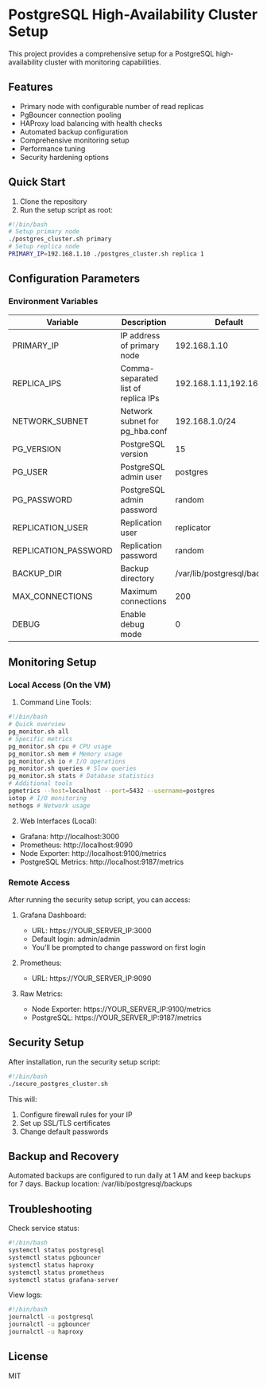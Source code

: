 # PostgreSQL High-Availability Cluster Setup

This project provides a comprehensive setup for a PostgreSQL high-availability cluster with monitoring capabilities.

## Features

- Primary node with configurable number of read replicas
- PgBouncer connection pooling
- HAProxy load balancing with health checks
- Automated backup configuration
- Comprehensive monitoring setup
- Performance tuning
- Security hardening options

## Quick Start

1. Clone the repository
2. Run the setup script as root:

```bash
#!/bin/bash
# Setup primary node
./postgres_cluster.sh primary
# Setup replica node
PRIMARY_IP=192.168.1.10 ./postgres_cluster.sh replica 1
```

## Configuration Parameters

### Environment Variables

| Variable | Description | Default |
|----------|-------------|---------|
| PRIMARY_IP | IP address of primary node | 192.168.1.10 |
| REPLICA_IPS | Comma-separated list of replica IPs | 192.168.1.11,192.168.1.12 |
| NETWORK_SUBNET | Network subnet for pg_hba.conf | 192.168.1.0/24 |
| PG_VERSION | PostgreSQL version | 15 |
| PG_USER | PostgreSQL admin user | postgres |
| PG_PASSWORD | PostgreSQL admin password | random |
| REPLICATION_USER | Replication user | replicator |
| REPLICATION_PASSWORD | Replication password | random |
| BACKUP_DIR | Backup directory | /var/lib/postgresql/backups |
| MAX_CONNECTIONS | Maximum connections | 200 |
| DEBUG | Enable debug mode | 0 |

## Monitoring Setup

### Local Access (On the VM)

1. Command Line Tools:

```bash
#!/bin/bash
# Quick overview
pg_monitor.sh all
# Specific metrics
pg_monitor.sh cpu # CPU usage
pg_monitor.sh mem # Memory usage
pg_monitor.sh io # I/O operations
pg_monitor.sh queries # Slow queries
pg_monitor.sh stats # Database statistics
# Additional tools
pgmetrics --host=localhost --port=5432 --username=postgres
iotop # I/O monitoring
nethogs # Network usage
```

2. Web Interfaces (Local):
- Grafana: http://localhost:3000
- Prometheus: http://localhost:9090
- Node Exporter: http://localhost:9100/metrics
- PostgreSQL Metrics: http://localhost:9187/metrics

### Remote Access

After running the security setup script, you can access:

1. Grafana Dashboard:
   - URL: https://YOUR_SERVER_IP:3000
   - Default login: admin/admin
   - You'll be prompted to change password on first login

2. Prometheus:
   - URL: https://YOUR_SERVER_IP:9090

3. Raw Metrics:
   - Node Exporter: https://YOUR_SERVER_IP:9100/metrics
   - PostgreSQL: https://YOUR_SERVER_IP:9187/metrics

## Security Setup

After installation, run the security setup script:

```bash
#!/bin/bash
./secure_postgres_cluster.sh
```

This will:
1. Configure firewall rules for your IP
2. Set up SSL/TLS certificates
3. Change default passwords


## Backup and Recovery

Automated backups are configured to run daily at 1 AM and keep backups for 7 days.
Backup location: /var/lib/postgresql/backups

## Troubleshooting

Check service status:

```bash
#!/bin/bash
systemctl status postgresql
systemctl status pgbouncer
systemctl status haproxy
systemctl status prometheus
systemctl status grafana-server
```


View logs:
```bash
#!/bin/bash
journalctl -u postgresql
journalctl -u pgbouncer
journalctl -u haproxy
```

## License

MIT

